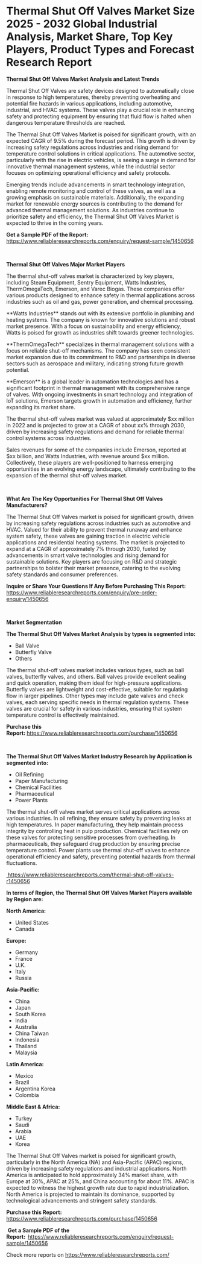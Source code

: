 <p><h1>Thermal Shut Off Valves Market Size 2025 - 2032 Global Industrial Analysis, Market Share, Top Key Players, Product Types and Forecast Research Report</h1></p><p><strong>Thermal Shut Off Valves Market Analysis and Latest Trends</strong></p>
<p><p>Thermal Shut Off Valves are safety devices designed to automatically close in response to high temperatures, thereby preventing overheating and potential fire hazards in various applications, including automotive, industrial, and HVAC systems. These valves play a crucial role in enhancing safety and protecting equipment by ensuring that fluid flow is halted when dangerous temperature thresholds are reached.</p><p>The Thermal Shut Off Valves Market is poised for significant growth, with an expected CAGR of 9.5% during the forecast period. This growth is driven by increasing safety regulations across industries and rising demand for temperature control solutions in critical applications. The automotive sector, particularly with the rise in electric vehicles, is seeing a surge in demand for innovative thermal management systems, while the industrial sector focuses on optimizing operational efficiency and safety protocols.</p><p>Emerging trends include advancements in smart technology integration, enabling remote monitoring and control of these valves, as well as a growing emphasis on sustainable materials. Additionally, the expanding market for renewable energy sources is contributing to the demand for advanced thermal management solutions. As industries continue to prioritize safety and efficiency, the Thermal Shut Off Valves Market is expected to thrive in the coming years.</p></p>
<p><strong>Get a Sample PDF of the Report:&nbsp;</strong> <a href="https://www.reliableresearchreports.com/enquiry/request-sample/1450656?utm_campaign=1558&utm_medium=2&utm_source=Github&utm_content=ia&utm_term=11042025&utm_id=thermal-shut-off-valves">https://www.reliableresearchreports.com/enquiry/request-sample/1450656</a></p>
<p>&nbsp;</p>
<p><strong>Thermal Shut Off Valves Major Market Players</strong></p>
<p><p>The thermal shut-off valves market is characterized by key players, including Steam Equipment, Sentry Equipment, Watts Industries, ThermOmegaTech, Emerson, and Varec Biogas. These companies offer various products designed to enhance safety in thermal applications across industries such as oil and gas, power generation, and chemical processing.</p><p>**Watts Industries** stands out with its extensive portfolio in plumbing and heating systems. The company is known for innovative solutions and robust market presence. With a focus on sustainability and energy efficiency, Watts is poised for growth as industries shift towards greener technologies. </p><p>**ThermOmegaTech** specializes in thermal management solutions with a focus on reliable shut-off mechanisms. The company has seen consistent market expansion due to its commitment to R&D and partnerships in diverse sectors such as aerospace and military, indicating strong future growth potential.</p><p>**Emerson** is a global leader in automation technologies and has a significant footprint in thermal management with its comprehensive range of valves. With ongoing investments in smart technology and integration of IoT solutions, Emerson targets growth in automation and efficiency, further expanding its market share.</p><p>The thermal shut-off valves market was valued at approximately $xx million in 2022 and is projected to grow at a CAGR of about xx% through 2030, driven by increasing safety regulations and demand for reliable thermal control systems across industries.</p><p>Sales revenues for some of the companies include Emerson, reported at $xx billion, and Watts Industries, with revenue around $xx million. Collectively, these players are well-positioned to harness emerging opportunities in an evolving energy landscape, ultimately contributing to the expansion of the thermal shut-off valves market.</p></p>
<p>&nbsp;</p>
<p><strong>What Are The Key Opportunities For Thermal Shut Off Valves Manufacturers?</strong></p>
<p><p>The Thermal Shut Off Valves market is poised for significant growth, driven by increasing safety regulations across industries such as automotive and HVAC. Valued for their ability to prevent thermal runaway and enhance system safety, these valves are gaining traction in electric vehicle applications and residential heating systems. The market is projected to expand at a CAGR of approximately 7% through 2030, fueled by advancements in smart valve technologies and rising demand for sustainable solutions. Key players are focusing on R&D and strategic partnerships to bolster their market presence, catering to the evolving safety standards and consumer preferences.</p></p>
<p><strong>Inquire or Share Your Questions If Any Before Purchasing This Report:</strong> <a href="https://www.reliableresearchreports.com/enquiry/pre-order-enquiry/1450656?utm_campaign=1558&utm_medium=2&utm_source=Github&utm_content=ia&utm_term=11042025&utm_id=thermal-shut-off-valves">https://www.reliableresearchreports.com/enquiry/pre-order-enquiry/1450656</a></p>
<p>&nbsp;</p>
<p><strong>Market Segmentation</strong></p>
<p><strong>The Thermal Shut Off Valves Market Analysis by types is segmented into:</strong></p>
<p><ul><li>Ball Valve</li><li>Butterfly Valve</li><li>Others</li></ul></p>
<p><p>The thermal shut-off valves market includes various types, such as ball valves, butterfly valves, and others. Ball valves provide excellent sealing and quick operation, making them ideal for high-pressure applications. Butterfly valves are lightweight and cost-effective, suitable for regulating flow in larger pipelines. Other types may include gate valves and check valves, each serving specific needs in thermal regulation systems. These valves are crucial for safety in various industries, ensuring that system temperature control is effectively maintained.</p></p>
<p><strong>Purchase this Report:&nbsp;</strong><a href="https://www.reliableresearchreports.com/purchase/1450656?utm_campaign=1558&utm_medium=2&utm_source=Github&utm_content=ia&utm_term=11042025&utm_id=thermal-shut-off-valves">https://www.reliableresearchreports.com/purchase/1450656</a></p>
<p>&nbsp;</p>
<p><strong>The Thermal Shut Off Valves Market Industry Research by Application is segmented into:</strong></p>
<p><ul><li>Oil Refining</li><li>Paper Manufacturing</li><li>Chemical Facilities</li><li>Pharmaceutical</li><li>Power Plants</li></ul></p>
<p><p>The thermal shut-off valves market serves critical applications across various industries. In oil refining, they ensure safety by preventing leaks at high temperatures. In paper manufacturing, they help maintain process integrity by controlling heat in pulp production. Chemical facilities rely on these valves for protecting sensitive processes from overheating. In pharmaceuticals, they safeguard drug production by ensuring precise temperature control. Power plants use thermal shut-off valves to enhance operational efficiency and safety, preventing potential hazards from thermal fluctuations.</p></p>
<p><a href="https://www.reliableresearchreports.com/thermal-shut-off-valves-r1450656?utm_campaign=1558&utm_medium=2&utm_source=Github&utm_content=ia&utm_term=11042025&utm_id=thermal-shut-off-valves">&nbsp;https://www.reliableresearchreports.com/thermal-shut-off-valves-r1450656</a></p>
<p><strong>In terms of Region, the Thermal Shut Off Valves Market Players available by Region are:</strong></p>
<p>
    <p> <strong> North America: </strong>
        <ul>
            <li>United States</li>
            <li>Canada</li>
        </ul>
        </p> 
    <p> <strong> Europe: </strong>
        <ul>
            <li>Germany</li>
            <li>France</li>
            <li>U.K.</li>
            <li>Italy</li>
            <li>Russia</li>
        </ul>
        </p> 
    <p> <strong> Asia-Pacific: </strong>
        <ul>
            <li>China</li>
            <li>Japan</li>
            <li>South Korea</li>
            <li>India</li>
            <li>Australia</li>
            <li>China Taiwan</li>
            <li>Indonesia</li>
            <li>Thailand</li>
            <li>Malaysia</li>
        </ul>
        </p> 
    <p> <strong> Latin America: </strong>
        <ul>
            <li>Mexico</li>
            <li>Brazil</li>
            <li>Argentina Korea</li>
            <li>Colombia</li>
        </ul>
        </p> 
    <p> <strong> Middle East & Africa: </strong>
        <ul>
            <li>Turkey</li>
            <li>Saudi</li>
            <li>Arabia</li>
            <li>UAE</li>
            <li>Korea</li>
        </ul>
    </p>
    </p>
<p><p>The Thermal Shut Off Valves market is poised for significant growth, particularly in the North America (NA) and Asia-Pacific (APAC) regions, driven by increasing safety regulations and industrial applications. North America is anticipated to hold approximately 34% market share, with Europe at 30%, APAC at 25%, and China accounting for about 11%. APAC is expected to witness the highest growth rate due to rapid industrialization. North America is projected to maintain its dominance, supported by technological advancements and stringent safety standards.</p></p>
<p><strong>Purchase this Report: </strong><a href="https://www.reliableresearchreports.com/purchase/1450656?utm_campaign=1558&utm_medium=2&utm_source=Github&utm_content=ia&utm_term=11042025&utm_id=thermal-shut-off-valves">https://www.reliableresearchreports.com/purchase/1450656</a></p>
<p>&nbsp;<strong>Get a Sample PDF of the Report:&nbsp;&nbsp;</strong><a href="https://www.reliableresearchreports.com/enquiry/request-sample/1450656?utm_campaign=1558&utm_medium=2&utm_source=Github&utm_content=ia&utm_term=11042025&utm_id=thermal-shut-off-valves">https://www.reliableresearchreports.com/enquiry/request-sample/1450656</a></p>
<p><strong></strong></p>
<p>Check more reports on <a href="https://www.reliableresearchreports.com/?utm_campaign=1558&utm_medium=2&utm_source=Github&utm_content=ia&utm_term=11042025&utm_id=thermal-shut-off-valves">https://www.reliableresearchreports.com/</a></p>